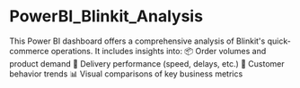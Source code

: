 # PowerBI_Blinkit_Analysis
This Power BI dashboard offers a comprehensive analysis of Blinkit's quick-commerce operations. It includes insights into:
📦 Order volumes and product demand  🚚 Delivery performance (speed, delays, etc.)  👥 Customer behavior trends  📊 Visual comparisons of key business metrics
